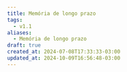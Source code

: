 ```yaml
---
title: Memória de longo prazo
tags:
  - v1.1
aliases:
  - Memória de longo prazo
draft: true
created_at: 2024-07-08T17:33:33-03:00
updated_at: 2024-10-09T16:56:48-03:00
---
```

